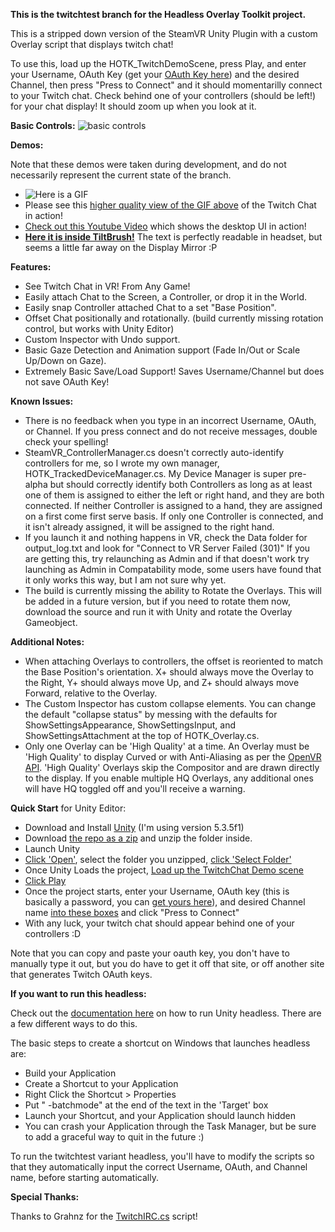**This is the twitchtest branch for the Headless Overlay Toolkit project.**

This is a stripped down version of the SteamVR Unity Plugin with a custom Overlay script that displays twitch chat!

To use this, load up the HOTK_TwitchDemoScene, press Play, and enter your Username, OAuth Key (get your [OAuth Key here](http://www.twitchapps.com/tmi/)) and the desired Channel, then press "Press to Connect" and it should momentarilly connect to your Twitch chat. Check behind one of your controllers (should be left!) for your chat display! It should zoom up when you look at it.

**Basic Controls:**
![basic controls](http://image.prntscr.com/image/d4db6168f600458989f0307afbf1fd99.png)

**Demos:**

Note that these demos were taken during development, and do not necessarily represent the current state of the branch.
- ![Here is a GIF](https://thumbs.gfycat.com/SinfulHonestGenet-size_restricted.gif)
- Please see this [higher quality view of the GIF above](https://gfycat.com/SinfulHonestGenet) of the Twitch Chat in action!
- [Check out this Youtube Video](https://www.youtube.com/watch?v=JMk7Vy1Zq_s) which shows the desktop UI in action!
- [**Here it is inside TiltBrush!**](https://www.youtube.com/watch?v=tpqIQ5UkGrY) The text is perfectly readable in headset, but seems a little far away on the Display Mirror :P

**Features:**
- See Twitch Chat in VR! From Any Game!
- Easily attach Chat to the Screen, a Controller, or drop it in the World.
- Easily snap Controller attached Chat to a set "Base Position".
- Offset Chat positionally and rotationally. (build currently missing rotation control, but works with Unity Editor)
- Custom Inspector with Undo support.
- Basic Gaze Detection and Animation support (Fade In/Out or Scale Up/Down on Gaze).
- Extremely Basic Save/Load Support! Saves Username/Channel but does not save OAuth Key!

**Known Issues:**
- There is no feedback when you type in an incorrect Username, OAuth, or Channel. If you press connect and do not receive messages, double check your spelling!
- SteamVR_ControllerManager.cs doesn't correctly auto-identify controllers for me, so I wrote my own manager, HOTK_TrackedDeviceManager.cs. My Device Manager is super pre-alpha but should correctly identify both Controllers as long as at least one of them is assigned to either the left or right hand, and they are both connected. If neither Controller is assigned to a hand, they are assigned on a first come first serve basis. If only one Controller is connected, and it isn't already assigned, it will be assigned to the right hand.
- If you launch it and nothing happens in VR, check the Data folder for output_log.txt and look for "Connect to VR Server Failed (301)" If you are getting this, try relaunching as Admin and if that doesn't work try launching as Admin in Compatability mode, some users have found that it only works this way, but I am not sure why yet.
- The build is currently missing the ability to Rotate the Overlays. This will be added in a future version, but if you need to rotate them now, download the source and run it with Unity and rotate the Overlay Gameobject.

**Additional Notes:**
- When attaching Overlays to controllers, the offset is reoriented to match the Base Position's orientation. X+ should always move the Overlay to the Right, Y+ should always move Up, and Z+ should always move Forward, relative to the Overlay.
- The Custom Inspector has custom collapse elements. You can change the default "collapse status" by messing with the defaults for ShowSettingsAppearance, ShowSettingsInput, and ShowSettingsAttachment at the top of HOTK_Overlay.cs.
- Only one Overlay can be 'High Quality' at a time. An Overlay must be 'High Quality' to display Curved or with Anti-Aliasing as per the [OpenVR API](https://github.com/ValveSoftware/openvr/wiki/IVROverlay::SetHighQualityOverlay). 'High Quality' Overlays skip the Compositor and are drawn directly to the display. If you enable multiple HQ Overlays, any additional ones will have HQ toggled off and you'll receive a warning.

**Quick Start** for Unity Editor:
- Download and Install [Unity](https://unity3d.com/get-unity/download?ref=personal) (I'm using version 5.3.5f1)
- Download [the repo as a zip](https://github.com/Hotrian/HeadlessOverlayToolkit/archive/twitchtest.zip) and unzip the folder inside.
- Launch Unity
- [Click 'Open'](http://image.prntscr.com/image/49b79aeea81e4ad48d1b56df76cef5fb.png), select the folder you unzipped, [click 'Select Folder'](http://image.prntscr.com/image/8c851924eacf4d44944498b26dad74ed.png)
- Once Unity Loads the project, [Load up the TwitchChat Demo scene](http://image.prntscr.com/image/1bc9e550f875468bb49558b76cc2d1f9.png)
- [Click Play](http://image.prntscr.com/image/4eba127a9d59427fa1c5b6a06aac8eed.png)
- Once the project starts, enter your Username, OAuth key (this is basically a password, you can [get yours here](https://twitchapps.com/tmi/)), and desired Channel name [into these boxes](http://image.prntscr.com/image/9ba697c9537d431e8f1b58813cb677a0.png) and click "Press to Connect"
- With any luck, your twitch chat should appear behind one of your controllers :D

Note that you can copy and paste your oauth key, you don't have to manually type it out, but you do have to get it off that site, or off another site that generates Twitch OAuth keys.

**If you want to run this headless:**

Check out the [documentation here](http://docs.unity3d.com/Manual/CommandLineArguments.html) on how to run Unity headless.  There are a few different ways to do this.

The basic steps to create a shortcut on Windows that launches headless are:
- Build your Application
- Create a Shortcut to your Application
- Right Click the Shortcut > Properties
- Put " -batchmode" at the end of the text in the 'Target' box
- Launch your Shortcut, and your Application should launch hidden
- You can crash your Application through the Task Manager, but be sure to add a graceful way to quit in the future :)

To run the twitchtest variant headless, you'll have to modify the scripts so that they automatically input the correct Username, OAuth, and Channel name, before starting automatically.

**Special Thanks:**

Thanks to Grahnz for the [TwitchIRC.cs](https://github.com/Grahnz/TwitchIRC-Unity/blob/master/TwitchIRC.cs) script!
